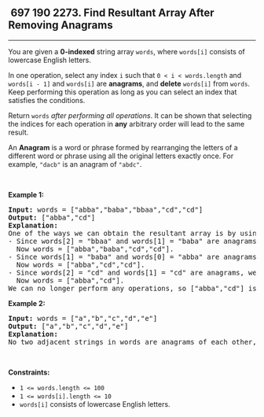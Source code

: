 <h2> 697 190
2273. Find Resultant Array After Removing Anagrams</h2><hr><div><p>You are given a <strong>0-indexed</strong> string array <code>words</code>, where <code>words[i]</code> consists of lowercase English letters.</p>

<p>In one operation, select any index <code>i</code> such that <code>0 &lt; i &lt; words.length</code> and <code>words[i - 1]</code> and <code>words[i]</code> are <strong>anagrams</strong>, and <strong>delete</strong> <code>words[i]</code> from <code>words</code>. Keep performing this operation as long as you can select an index that satisfies the conditions.</p>

<p>Return <code>words</code> <em>after performing all operations</em>. It can be shown that selecting the indices for each operation in <strong>any</strong> arbitrary order will lead to the same result.</p>

<p>An <strong>Anagram</strong> is a word or phrase formed by rearranging the letters of a different word or phrase using all the original letters exactly once. For example, <code>"dacb"</code> is an anagram of <code>"abdc"</code>.</p>

<p>&nbsp;</p>
<p><strong class="example">Example 1:</strong></p>

<pre><strong>Input:</strong> words = ["abba","baba","bbaa","cd","cd"]
<strong>Output:</strong> ["abba","cd"]
<strong>Explanation:</strong>
One of the ways we can obtain the resultant array is by using the following operations:
- Since words[2] = "bbaa" and words[1] = "baba" are anagrams, we choose index 2 and delete words[2].
  Now words = ["abba","baba","cd","cd"].
- Since words[1] = "baba" and words[0] = "abba" are anagrams, we choose index 1 and delete words[1].
  Now words = ["abba","cd","cd"].
- Since words[2] = "cd" and words[1] = "cd" are anagrams, we choose index 2 and delete words[2].
  Now words = ["abba","cd"].
We can no longer perform any operations, so ["abba","cd"] is the final answer.</pre>

<p><strong class="example">Example 2:</strong></p>

<pre><strong>Input:</strong> words = ["a","b","c","d","e"]
<strong>Output:</strong> ["a","b","c","d","e"]
<strong>Explanation:</strong>
No two adjacent strings in words are anagrams of each other, so no operations are performed.</pre>

<p>&nbsp;</p>
<p><strong>Constraints:</strong></p>

<ul>
	<li><code>1 &lt;= words.length &lt;= 100</code></li>
	<li><code>1 &lt;= words[i].length &lt;= 10</code></li>
	<li><code>words[i]</code> consists of lowercase English letters.</li>
</ul>
</div>
